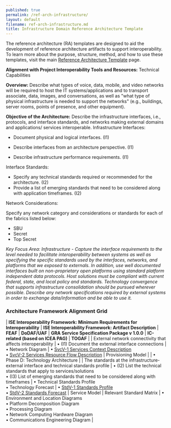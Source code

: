 ```yaml
---
published: true
permalink: /ref-arch-infrastructure/
layout: default
filename: ref-arch-infrastructure.md
title: Infrastructure Domain Reference Architecture Template
---
```


The reference architecture (RA) templates are designed to aid the development of reference architecture artifacts to support interoperability. To learn more about the purpose, structure, method, and how to use these templates, visit the main [Reference Architecture Template](/ref-arch-template) page.

**Alignment with Project Interoperability Tools and Resources:** Technical Capabilities

**Overview:** Describe what types of voice, data, mobile, and video networks will be required to host the IT systems/applications and to transport associate, data, images, and conversations, as well as "what type of physical infrastructure is needed to support the networks" (e.g., buildings, server rooms, points of presence, and other equipment).

**Objective of the Architecture:** Describe the infrastructure interfaces, i.e., protocols, and interface standards, and networks making external domains and applications/ services interoperable. Infrastructure Interfaces:

* Document physical and logical interfaces. (I1)

* Describe interfaces from an architecture perspective. (I1)

* Describe infrastructure performance requirements. (I1)

Interface Standards:

* Specify any technical standards required or recommended for the architecture. (I2)
* Provide a list of emerging standards that need to be considered along with application timeframes. (I2)

Network Considerations:

Specify any network category and considerations or standards for each of the fabrics listed below:

* SBU
* Secret
* Top Secret

*Key Focus Area: Infrastructure - Capture the interface requirements to the level needed to facilitate interoperability between systems as well as specifying the specific standards used by the interfaces, networks, and platforms that we exposed to externals. In addition, use well documented interfaces built on non-proprietary open platforms using standard platform independent data protocols. Host solutions must be compliant with current federal, state, and local policy and standards. Technology convergence that supports infrastructure consolidation should be pursued wherever possible. Describe any network specifications required by external systems in order to exchange data/information and be able to use it.*

### Architecture Framework Alignment Grid

| **ISE Interoperability Framework: Minimum Requirements for Interoperability** | **ISE Interoperability Framework: Artifact Description** | **FEAF** | **DoDAF/UAF** | **GRA Service Specification Package v 1.0.0** | **IC-related (based on ICEA PAG)** | **TOGAF** |
| External network connectivity that affects interoperability | • (I1) Document the external interface connections | • Network Diagram | • [SvcV-1 Services Context Description](http://dodcio.defense.gov/dodaf20/dodaf20_services1.aspx) <br/> • [SvcV-2 Services Resource Flow Description](http://dodcio.defense.gov/dodaf20/dodaf20_services2.aspx) | Provisioning Model | | • Phase D: Technology Architecture |
| The standards at the infrastructure-external interface and technical standards profile | • (I2) List the technical standards that apply to services/solutions <br/> • (I3) List of emerging standards that need to be considered along with timeframes | • Technical Standards Profile <br/> •&nbsp;Technology Forecast | • [StdV-1 Standards Profile](http://dodcio.defense.gov/dodaf20/dodaf20_stdv1.aspx) <br/> • [StdV-2 Standards Forecast](http://dodcio.defense.gov/dodaf20/dodaf20_stdv2.aspx) | Service Model | Relevant Standard Matrix | • Environment and Location Diagrams <br/> • Platform Decomposition Diagram <br/> • Processing Diagram <br/> • Network Computing Hardware Diagram <br/> •&nbsp;Communications Engineering Diagram |
